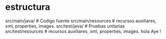# estructura

src/main/java/ # Codigo fuente
src/main/resources # recursos auxiliares, xml, properties, images.
src/test/java/ # Pruebas unitarias
src/test/resources # recursos auxiliares, xml, properties, images.
hola Aye !
